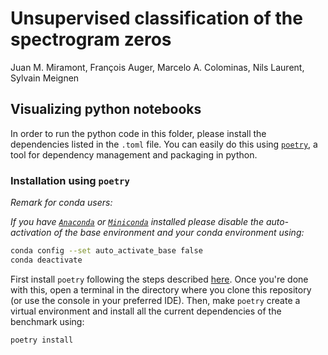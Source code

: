 # Unsupervised classification of the spectrogram zeros

Juan M. Miramont, François Auger, Marcelo A. Colominas, Nils Laurent, Sylvain Meignen

## Visualizing python notebooks

In order to run the python code in this folder, please install the dependencies listed in the ```.toml``` file. You can easily do this using [```poetry```](https://python-poetry.org/docs/), a tool for dependency management and packaging in python.

### Installation using ```poetry```

*Remark for conda users:*

*If you have [`Anaconda`](https://www.anaconda.com/) or [`Miniconda`](https://docs.conda.io/en/latest/miniconda.html) installed please disable the auto-activation of the base environment and your conda environment using:*

```bash
conda config --set auto_activate_base false
conda deactivate
```

First install ```poetry``` following the steps described [here](https://python-poetry.org/docs/#installation). Once you're done with this, open a terminal in the directory where you clone this repository (or use the console in your preferred IDE). Then, make ```poetry``` create a virtual environment and install all the current dependencies of the benchmark using:

```bash
poetry install 
```
